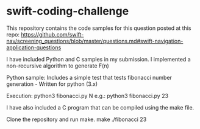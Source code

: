 # swift-coding-challenge
This repository contains the code samples for this question posted at this repo: https://github.com/swift-nav/screening_questions/blob/master/questions.md#swift-navigation-application-questions

I have included Python and C samples in my submission. I implemented a non-recursive algorithm to generate F(n)

Python sample: Includes a simple test that tests fibonacci number generation - Written for python (3.x)

Execution: python3 fibonacci.py N
e.g.: python3 fibonacci.py 23

I have also included a C program that can be compiled using the make file.

Clone the repository and run make. 
make
./fibonacci 23
